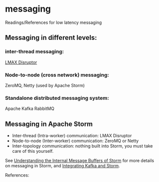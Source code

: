 # messaging
Readings/References for low latency messaging

## Messaging in different levels:
### inter-thread messaging:
[LMAX Disruptor](http://lmax-exchange.github.io/disruptor/)

### Node-to-node (cross network) messaging:
ZeroMQ, Netty (used by Apache Storm)

### Standalone distributed messaging system:
Apache Kafka
RabbitMQ

## Messaging in Apache Storm
- Inter-thread (Intra-worker) communication: LMAX Disruptor
- Node-to-node (Inter-worker) communication: ZeroMQ or Netty
- Inter-topology communication: nothing built into Storm, you must take care of this yourself.

See [Understanding the Internal Message Buffers of Storm][1] for more details on messaging in Storm, and [Integrating Kafka and Storm][2].

References:

[1]: http://www.michael-noll.com/blog/2013/06/21/understanding-storm-internal-message-buffers/

[2]: http://www.michael-noll.com/blog/2014/05/27/kafka-storm-integration-example-tutorial/


